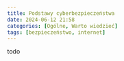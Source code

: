 ```yaml
---
title: Podstawy cyberbezpieczeństwa
date: 2024-06-12 21:58
categories: [Ogólne, Warto wiedzieć]
tags: [bezpieczeństwo, internet]
---
```


todo
